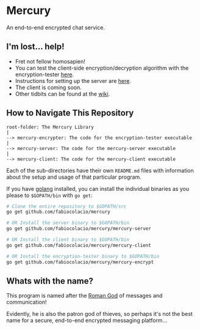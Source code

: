 # Mercury

An end-to-end encrypted chat service.

## I'm lost... help!

* Fret not fellow homosapien!
* You can test the client-side encryption/decryption algorithm with the encryption-tester [here](https://github.com/fabiocolacio/Mercury/tree/master/mercury-encrypt#mercury-encrypter).
* Instructions for setting up the server are [here](https://github.com/fabiocolacio/Mercury/tree/master/mercury-server#mercury-server).
* The client is coming soon.
* Other tidbits can be found at the [wiki](https://github.com/fabiocolacio/Mercury/wiki).

## How to Navigate This Repository

```
root-folder: The Mercury Library
|
--> mercury-encrypter: The code for the encryption-tester executable
|
--> mercury-server: The code for the mercury-server executable
|
--> mercury-client: The code for the mercury-client executable
```

Each of the sub-directories have their own ``README.md`` files with information about the setup and usage of that particular program.

If you have [golang](https://golang.org/dl/) installed, you can install the individual binaries as you please to ``$GOPATH/bin`` with ``go get``:

```sh
# Clone the entire repository to $GOPATH/src
go get github.com/fabiocolacio/mercury

# OR Install the server binary to $GOPATH/bin
go get github.com/fabiocolacio/mercury/mercury-server

# OR Install the client binary to $GOPATH/bin
go get github.com/fabiocolacio/mercury/mercury-client

# OR Install the encryption-tester binary to $GOPATH/bin
go get github.com/fabiocolacio/mercury/mercury-encrypt
```

## Whats with the name?

This program is named after the [Roman God](https://en.wikipedia.org/wiki/Mercury_(mythology)) of messages and communication!

Evidently, he is also the patron god of thieves, so perhaps it's not the best name for a secure, end-to-end encrypted messaging platform...
